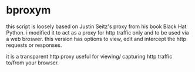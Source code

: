 # bproxym
this script is loosely based on Justin Seitz's proxy from his book Black Hat Python. i modified it to act as a proxy for http traffic only and to be used via a web broswer. this version has options to view, edit and intercept the http requests or responses.

it is a transparent http proxy useful for viewing/ capturing http traffic to/from your browser.